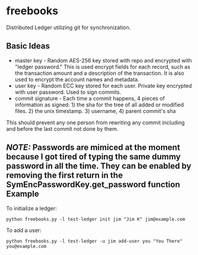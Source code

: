 freebooks
=========

Distributed Ledger utilizing git for synchronization.

Basic Ideas
-----------

* master key - Random AES-256 key stored with repo and encrypted with "ledger password." This is used encrypt fields for each record, such as the transaction amount and a description of the transaction.  It is also used to encrypt the account names and metadata.
* user key - Random ECC key stored for each user. Private key encrypted with user password. Used to sign commits.
* commit signature - Each time a commit happens, 4 pieces of information as signed: 1) the sha for the tree of all added or modified files. 2) the unix timestamp. 3) username, 4) parent commit's sha

This should prevent any one person from rewriting any commit including and before the last commit not done by them.

*NOTE:* Passwords are mimiced at the moment because I got tired of typing the same dummy password in all the time. They can be enabled by removing the first return in the SymEncPasswordKey.get_password function
Example
-------

To initialize a ledger:

    python freebooks.py -l test-ledger init jim "Jim K" jim@example.com

To add a user:

    python freebooks.py -l test-ledger -u jim add-user you "You There" you@example.com
